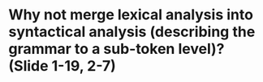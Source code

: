 # Why not merge lexical analysis into syntactical analysis (describing  the grammar to a sub-token level)? (Slide 1-19, 2-7)

